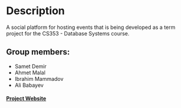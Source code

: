 # Description
A social platform for hosting events that is being developed as a term project for the CS353 - Database Systems course.

## Group members:

- Samet Demir
- Ahmet Malal
- Ibrahim Mammadov
- Ali Babayev

#### [Project Website](http://ibrahim.mammadov.ug.bilkent.edu.tr/eventually/index.php)
